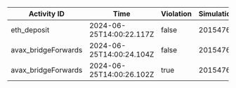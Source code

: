 | Activity ID | Time | Violation | Simulation |
| --- | --- | --- | --- |
| eth_deposit | 2024-06-25T14:00:22.117Z | false | 2015476 |
| avax_bridgeForwards | 2024-06-25T14:00:24.104Z | false | 2015476 |
| avax_bridgeForwards | 2024-06-25T14:00:26.102Z | true | 2015476 |